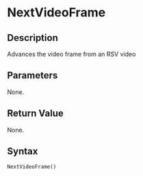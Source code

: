 # NextVideoFrame

## Description
Advances the video frame from an RSV video

## Parameters
None.

## Return Value
None.

## Syntax
```
NextVideoFrame()
```
